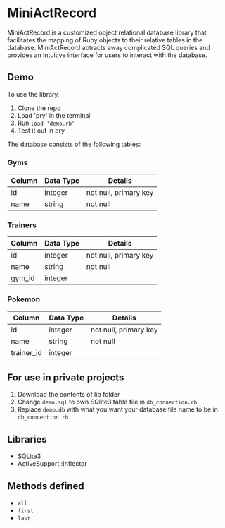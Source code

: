 # MiniActRecord
MiniActRecord is a customized object relational database library that facilitates 
the mapping of Ruby objects to their relative tables in the database. MiniActRecord
abtracts away complicated SQL queries and provides an intuitive interface for users
to interact with the database.

## Demo
To use the library,
1. Clone the repo
2. Load 'pry' in the terminal
3. Run `load 'demo.rb'`
4. Test it out in pry

The database consists of the following tables:

### Gyms
Column          | Data Type | Details
--------------- | --------- | -------
id              | integer   | not null, primary key
name            | string    | not null

### Trainers
Column          | Data Type | Details
--------------- | --------- | -------
id              | integer   | not null, primary key
name            | string    | not null
gym_id          | integer   |

### Pokemon
Column          | Data Type | Details
--------------- | --------- | -------
id              | integer   | not null, primary key
name            | string    | not null
trainer_id      | integer   |

## For use in private projects
1. Download the contents of lib folder
2. Change `demo.sql` to own SQlite3 table file in `db_connection.rb`
3. Replace `demo.db` with what you want your database file name to be in `db_connection.rb`

## Libraries
* SQLite3
* ActiveSupport::Inflector

## Methods defined
* `all`
* `first`
* `last`
